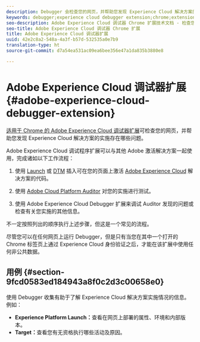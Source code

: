 ```yaml
---
description: Debugger 会检查您的网页，并帮助您发现 Experience Cloud 解决方案的实施存在哪些问题
keywords: debugger;experience cloud debugger extension;chrome;extension
seo-description: Adobe Experience Cloud 调试器 Chrome 扩展技术文档 - 检查您的网页，并了解您的 Experience Cloud 解决方案实施中存在的问题
seo-title: Adobe Experience Cloud 调试器 Chrome 扩展
title: Adobe Experience Cloud 调试器扩展
uuid: 42e2c8a2-548a-4a3f-b57d-532535a0e7b9
translation-type: ht
source-git-commit: d7a54ea531ac09ea6bee356e47a1da835b3880e8

---
```



# Adobe Experience Cloud 调试器扩展{#adobe-experience-cloud-debugger-extension}

[适用于 Chrome 的 Adobe Experience Cloud 调试器扩展](https://chrome.google.com/webstore/detail/adobe-experience-cloud-de/ocdmogmohccmeicdhlhhgepeaijenapj)可检查您的网页，并帮助您发现 Experience Cloud 解决方案的实施存在哪些问题。

Adobe Experience Cloud 调试程序扩展可以与其他 Adobe 激活解决方案一起使用，完成诸如以下工作流程：

1. 使用 [Launch](https://docs.adobelaunch.com) 或 [DTM](https://experiencecloud.adobe.com/resources/help/zh_CN/dtm/) 插入可在您的页面上激活 [Adobe Experience Cloud](https://marketing.adobe.com/resources/help/zh_CN/mcloud/) 解决方案的代码。

1. 使用 [Adobe Cloud Platform Auditor](https://experiencecloud.adobe.com/resources/help/en_US/auditor/) 对您的实施进行测试。
1. 使用 Adobe Experience Cloud Debugger 扩展来调试 Auditor 发现的问题或检查有关您实施的其他信息。

不一定按照列出的顺序执行上述步骤，但这是一个常见的流程。

尽管您可以在任何网页上运行 Debugger，但是只有当您在其中一个打开的 Chrome 标签页上通过 Experience Cloud 身份验证之后，才能在该扩展中使用任何非公共数据。

## 用例 {#section-9fcd0583ed184943a8f0c2d3c00658e0}

使用 Debugger 收集有助于了解 Experience Cloud 解决方案实施情况的信息。例如：

* **Experience Platform Launch：**&#x200B;查看在网页上部署的属性、环境和内部版本。
* **Target：**&#x200B;查看您有无资格执行哪些活动及原因。
